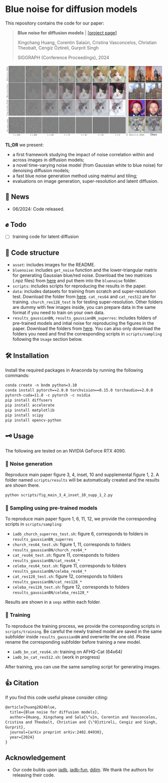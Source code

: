 # Blue noise for diffusion models

This repository contains the code for our paper:

> **Blue noise for diffusion models** | [[project page]](https://xchhuang.github.io/bndm)
>
> Xingchang Huang, Corentin Salaün, Cristina Vasconcelos, Christian Theobalt, Cengiz Öztireli, Gurprit Singh
> 
> SIGGRAPH (Conference Proceedings), 2024

![teaser](asset/teaser.png)


**TL;DR** we present:
* a first framework studying the impact of noise correlation within and across images in diffusion models; 
* a novel time-varying noise model (from Gaussian white to blue noise) for denoising diffusion models; 
* a fast blue noise generation method using matmul and tiling; 
* evaluations on image generation, super-resolution and latent diffusion.


## 📰 News

* 06/2024: Code released.


## ✊ Todo
- [ ] training code for latent diffusion


## 📂 Code structure

* `asset`: includes images for the README.
* `bluenoise`: includes `get_noise` function and the lower-triangular matrix for generating Gaussian blue/red noise. Download the two matrices (.npz files) from [here](https://nextcloud.mpi-klsb.mpg.de/index.php/s/PnqYWym2YEnfrD3) and put them into the `bluenoise` folder.
* `scripts`: includes scripts for reproducing the results in the paper.
* `data`: includes datasets for training from scratch and super-resolution test. Download the folder from [here](https://nextcloud.mpi-klsb.mpg.de/index.php/s/PnqYWym2YEnfrD3). `cat_res64` and `cat_res512` are for training. `church_res128_test` is for testing super-resolution. Other folders are dummy with few images inside, you can prepare data in the same format if you need to train on your own data.
* `results_gaussianBN`, `results_gaussianBN_superres`: includes folders of pre-trained models and intial noise for reproducing the figures in the paper. Download the folders from [here](https://nextcloud.mpi-klsb.mpg.de/index.php/s/PnqYWym2YEnfrD3). You can also only download the folders you need and find the corresponding scripts in `scripts/sampling` following the `Usage` section below.


## 🛠️ Installation

Install the required packages in Anaconda by running the following commands:
```
conda create -n bndm python=3.10
conda install pytorch==2.0.0 torchvision==0.15.0 torchaudio==2.0.0 pytorch-cuda=11.8 -c pytorch -c nvidia
pip install diffusers
pip install accelerate
pip install matplotlib
pip install scipy
pip install opencv-python
```

<!-- * Please double check if you have downloaded the required data following the previous section. -->

<!-- * Download the lower-triangular matrix for generating Gaussian blue noise following `bluenoise/README.md`.

* Download pre-trained models following `results/README.md` to reproduce the noise generation and sampling results in the paper.

* Download data following `data/README.md` to train the models from scratch on AFHQ-Cat (64^2, 512^2). -->


## 🗝️ Usage

The following are tested on an NVIDIA GeForce RTX 4090.


### 🤗 Noise generation

Reproduce main paper figure 3, 4, inset, 10 and supplemental figure 1, 2. A folder named `scripts/results` will be automatically created and the results are shown there.
```bash
python scripts/fig_main_3_4_inset_10_supp_1_2.py
```


### 🤗 Sampling using pre-trained models

To reproduce main paper figure 1, 6, 11, 12, we provide the corresponding scripts in `scripts/sampling`:
* `iadb_church_superres_test.sh`: figure 6, corresponds to folders in `results_gaussianBN_superres`
* `church_res64_test.sh`: figure 1, 11, corresponds to folders `results_gaussianBN/church_res64_*`
* `cat_res64_test.sh`: figure 11, corresponds to folders `results_gaussianBN/cat_res64_*`
* `celeba_res64_test.sh`: figure 11, corresponds to folders `results_gaussianBN/celeba_res64_*`
* `cat_res128_test.sh`: figure 12, corresponds to folders `results_gaussianBN/cat_res128_*`
* `celeba_res128_test.sh`: figure 12, corresponds to folders `results_gaussianBN/celeba_res128_*`

Results are shown in a `seqs` within each folder.


### 🚀 Training
To reproduce the training process, we provide the corresponding scripts in `scripts/training`. 
Be careful the newly trained model are saved in the same subfolder inside `results_gaussianBN` and overwrite the one old. Please rename the corresponding subfolder before training a new model.

* `iadb_bn_cat_res64.sh`: training on AFHQ-Cat (64x64)
* `iadb_bn_cat_res512.sh`: (work in progress)

After training, you can use the same sampling script for generating images.


## 👍 Citation
If you find this code useful please consider citing:
```
@article{huang2024blue,
  title={Blue noise for diffusion models},
  author={Huang, Xingchang and Sala{\"u}n, Corentin and Vasconcelos, Cristina and Theobalt, Christian and {\"O}ztireli, Cengiz and Singh, Gurprit},
  journal={arXiv preprint arXiv:2402.04930},
  year={2024}
}
```


## Acknowledgement
* Our code builds upon [iadb](https://github.com/tchambon/IADB/tree/main), [iadb-fun](https://github.com/pharmapsychotic/iadb-fun), [ddim](https://github.com/ermongroup/ddim). We thank the authors for releasing their code.

